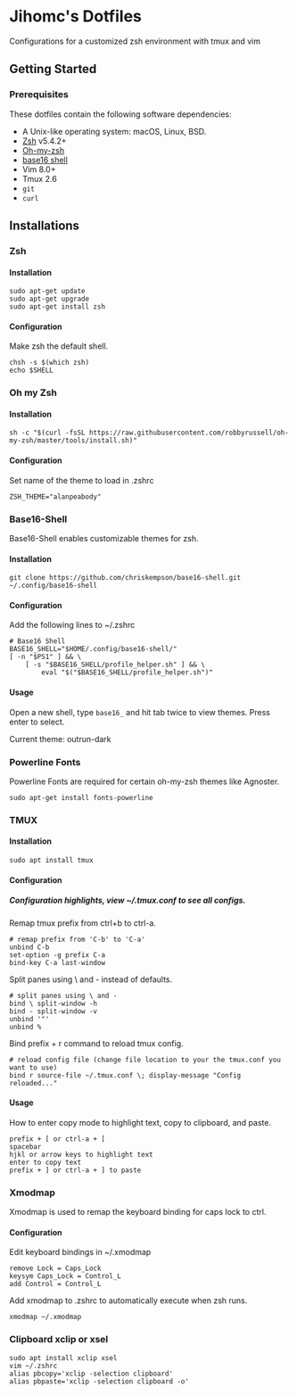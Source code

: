 # Jihomc's Dotfiles


Configurations for a customized zsh environment with tmux and vim 



 
## Getting Started 



### Prerequisites

These dotfiles contain the following software dependencies:

* A Unix-like operating system: macOS, Linux, BSD. 
* [Zsh](https://zsh.org) v5.4.2+  
* [Oh-my-zsh](https://github.com/ohmyzsh/ohmyzsh)
* [base16 shell](https://github.com/chriskempson/base16-shell)
* Vim 8.0+
* Tmux 2.6
* `git`
* `curl`




## Installations



### Zsh

#### Installation

```shell
sudo apt-get update
sudo apt-get upgrade
sudo apt-get install zsh
```

#### Configuration

Make zsh the default shell.

```shell
chsh -s $(which zsh)
echo $SHELL
```


### Oh my Zsh 

#### Installation

```shell
sh -c "$(curl -fsSL https://raw.githubusercontent.com/robbyrussell/oh-my-zsh/master/tools/install.sh)"
```

#### Configuration

Set name of the theme to load in .zshrc

```shell
ZSH_THEME="alanpeabody"
```


### Base16-Shell 

Base16-Shell enables customizable themes for zsh.

#### Installation

```shell
git clone https://github.com/chriskempson/base16-shell.git ~/.config/base16-shell
```

#### Configuration

Add the following lines to ~/.zshrc

```shell
# Base16 Shell
BASE16_SHELL="$HOME/.config/base16-shell/"
[ -n "$PS1" ] && \
    [ -s "$BASE16_SHELL/profile_helper.sh" ] && \
        eval "$("$BASE16_SHELL/profile_helper.sh")"
```

#### Usage

Open a new shell, type `base16_` and hit tab twice to view themes. Press enter to select.

Current theme: outrun-dark

### Powerline Fonts 

Powerline Fonts are required for certain oh-my-zsh themes like Agnoster.

```shell
sudo apt-get install fonts-powerline
```


### TMUX 

#### Installation

```shell
sudo apt install tmux
```

#### Configuration

##### Configuration highlights, view ~/.tmux.conf to see all configs.

Remap tmux prefix from ctrl+b to ctrl-a.

```shell
# remap prefix from 'C-b' to 'C-a'
unbind C-b
set-option -g prefix C-a
bind-key C-a last-window
```

Split panes using \ and - instead of defaults.

```shell
# split panes using \ and -
bind \ split-window -h
bind - split-window -v
unbind '"'
unbind %
```

Bind prefix + r command to reload tmux config.

```shell
# reload config file (change file location to your the tmux.conf you want to use)
bind r source-file ~/.tmux.conf \; display-message "Config reloaded..."
```

#### Usage

How to enter copy mode to highlight text, copy to clipboard, and paste.

```shell
prefix + [ or ctrl-a + [
spacebar
hjkl or arrow keys to highlight text
enter to copy text
prefix + ] or ctrl-a + ] to paste
```


### Xmodmap

Xmodmap is used to remap the keyboard binding for caps lock to ctrl.

#### Configuration

Edit keyboard bindings in  ~/.xmodmap

```shell
remove Lock = Caps_Lock
keysym Caps_Lock = Control_L
add Control = Control_L
```

Add xmodmap to .zshrc to automatically execute when zsh runs.

```shell
xmodmap ~/.xmodmap
```


### Clipboard xclip or xsel

```shell
sudo apt install xclip xsel
vim ~/.zshrc
alias pbcopy='xclip -selection clipboard'
alias pbpaste='xclip -selection clipboard -o'
```



